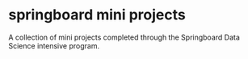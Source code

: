 # springboard mini projects
A collection of mini projects completed through the Springboard Data Science intensive program.
